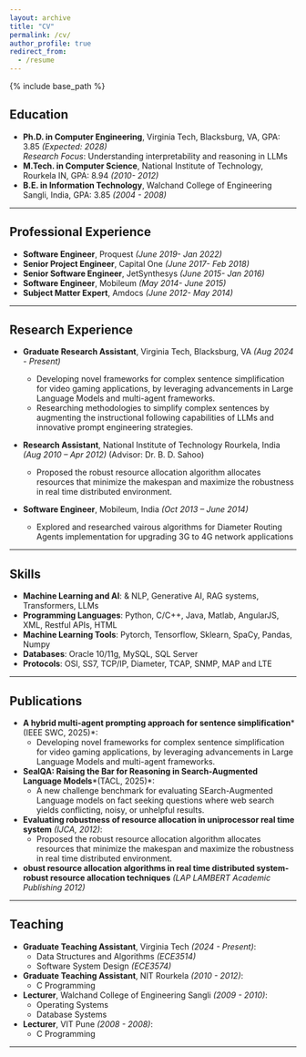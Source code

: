 ```yaml
---
layout: archive
title: "CV"
permalink: /cv/
author_profile: true
redirect_from:
  - /resume
---
```


{% include base_path %}

<!-- <p>You can download my full CV <a href="/files/Resume-Kavana-Venkatesh.pdf" target="_blank" style="color:blue; text-decoration:underline;">here</a>.</p> -->

## Education
- **Ph.D. in Computer Engineering**, Virginia Tech, Blacksburg, VA, GPA: 3.85 *(Expected: 2028)*  
  *Research Focus*: Understanding interpretability and reasoning in LLMs
- **M.Tech. in Computer Science**, National Institute of Technology, Rourkela IN, GPA: 8.94 *(2010- 2012)*  
- **B.E. in Information Technology**, Walchand College of Engineering Sangli, India, GPA: 3.85 *(2004 - 2008)*  

---

## Professional Experience
- **Software Engineer**, Proquest *(June 2019- Jan 2022)*  
- **Senior Project Engineer**, Capital One *(June 2017- Feb 2018)*  
- **Senior Software Engineer**, JetSynthesys *(June 2015- Jan 2016)*  
- **Software Engineer**, Mobileum *(May 2014- June 2015)*  
- **Subject Matter Expert**, Amdocs *(June 2012- May 2014)*  

  
---

## Research Experience
- **Graduate Research Assistant**, Virginia Tech, Blacksburg, VA *(Aug 2024 - Present)*  
  - Developing novel frameworks for complex sentence simplification for video gaming applications, by leveraging advancements in Large Language Models and multi-agent frameworks.  
  - Researching methodologies to simplify complex sentences by augmenting the instructional following capabilities of LLMs and innovative prompt engineering strategies. 
 

- **Research Assistant**, National Institute of Technology Rourkela, India *(Aug 2010 – Apr 2012)* (Advisor: Dr. B. D. Sahoo)  
  - Proposed the robust resource allocation algorithm allocates resources that minimize the makespan and maximize the robustness in real time distributed environment.

- **Software Engineer**, Mobileum, India *(Oct 2013 – June 2014)* 
  - Explored and researched vairous algorithms for Diameter Routing Agents implementation for upgrading 3G to 4G network applications

---

## Skills
- **Machine Learning and AI**: & NLP, Generative AI, RAG systems, Transformers, LLMs 
- **Programming Languages**:  Python, C/C++, Java, Matlab, AngularJS, XML, Restful APIs, HTML 
- **Machine Learning Tools**: Pytorch, Tensorflow, Sklearn, SpaCy, Pandas, Numpy 
- **Databases**: Oracle 10/11g, MySQL, SQL Server 
- **Protocols**: OSI, SS7, TCP/IP, Diameter, TCAP, SNMP, MAP and LTE 
---

## Publications
- **A hybrid multi-agent prompting approach for sentence simplification***(IEEE SWC, 2025)*:
  - Developing novel frameworks for complex sentence simplification for video gaming applications, by leveraging advancements in Large Language Models and multi-agent frameworks. 
- **SealQA: Raising the Bar for Reasoning in Search-Augmented Language Models***(TACL, 2025)*:  
  - A new challenge benchmark for evaluating SEarch-Augmented Language models on fact seeking questions where web search yields conflicting, noisy, or unhelpful results.  
- **Evaluating robustness of resource allocation in uniprocessor real time system** *(IJCA, 2012)*:  
  - Proposed the robust resource allocation algorithm allocates resources that minimize the makespan and maximize the robustness in real time distributed environment.  
- **obust resource allocation algorithms in real time distributed system- robust resource allocation techniques** *(LAP LAMBERT Academic Publishing 2012)*

---



## Teaching
- **Graduate Teaching Assistant**, Virginia Tech *(2024 - Present)*:  
  - Data Structures and Algorithms *(ECE3514)*
  - Software System Design *(ECE3574)*
- **Graduate Teaching Assistant**, NIT Rourkela *(2010 - 2012)*:  
  - C Programming
- **Lecturer**, Walchand College of Engineering Sangli *(2009 - 2010)*:  
  - Operating Systems
  - Database Systems  
- **Lecturer**, VIT Pune *(2008 - 2008)*:  
  - C Programming
---

